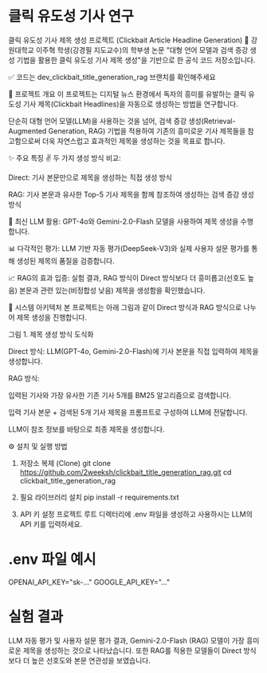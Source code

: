 # 클릭 유도성 기사 연구

클릭 유도성 기사 제목 생성 프로젝트 (Clickbait Article Headline Generation)
📖 강원대학교 이주혁 학생(강경필 지도교수)의 학부생 논문 "대형 언어 모델과 검색 증강 생성 기법을 활용한 클릭 유도성 기사 제목 생성"을 기반으로 한 공식 코드 저장소입니다.

✅ 코드는 dev_clickbait_title_generation_rag 브랜치를 확인해주세요

📝 프로젝트 개요
이 프로젝트는 디지털 뉴스 환경에서 독자의 흥미를 유발하는 클릭 유도성 기사 제목(Clickbait Headlines)을 자동으로 생성하는 방법을 연구합니다.

단순히 대형 언어 모델(LLM)을 사용하는 것을 넘어, 검색 증강 생성(Retrieval-Augmented Generation, RAG) 기법을 적용하여 기존의 흥미로운 기사 제목들을 참고함으로써 더욱 자연스럽고 효과적인 제목을 생성하는 것을 목표로 합니다.

✨ 주요 특징
✌️ 두 가지 생성 방식 비교:

Direct: 기사 본문만으로 제목을 생성하는 직접 생성 방식

RAG: 기사 본문과 유사한 Top-5 기사 제목을 함께 참조하여 생성하는 검색 증강 생성 방식

🤖 최신 LLM 활용: GPT-4o와 Gemini-2.0-Flash 모델을 사용하여 제목 생성을 수행합니다.

📊 다각적인 평가: LLM 기반 자동 평가(DeepSeek-V3)와 실제 사용자 설문 평가를 통해 생성된 제목의 품질을 검증합니다.

📈 RAG의 효과 입증: 실험 결과, RAG 방식이 Direct 방식보다 더 흥미롭고(선호도 높음) 본문과 관련 있는(비정합성 낮음) 제목을 생성함을 확인했습니다.

🔧 시스템 아키텍처
본 프로젝트는 아래 그림과 같이 Direct 방식과 RAG 방식으로 나누어 제목 생성을 진행합니다.

그림 1. 제목 생성 방식 도식화

Direct 방식: LLM(GPT-4o, Gemini-2.0-Flash)에 기사 본문을 직접 입력하여 제목을 생성합니다.

RAG 방식:

입력된 기사와 가장 유사한 기존 기사 5개를 BM25 알고리즘으로 검색합니다.

입력 기사 본문 + 검색된 5개 기사 제목을 프롬프트로 구성하여 LLM에 전달합니다.

LLM이 참조 정보를 바탕으로 최종 제목을 생성합니다.

⚙️ 설치 및 실행 방법
1. 저장소 복제 (Clone)
git clone https://github.com/2weeksh/clickbait_title_generation_rag.git
cd clickbait_title_generation_rag

2. 필요 라이브러리 설치
pip install -r requirements.txt

3. API 키 설정
프로젝트 루트 디렉터리에 .env 파일을 생성하고 사용하시는 LLM의 API 키를 입력하세요.

# .env 파일 예시
OPENAI_API_KEY="sk-..."
GOOGLE_API_KEY="..."

# 실험 결과
LLM 자동 평가 및 사용자 설문 평가 결과, Gemini-2.0-Flash (RAG) 모델이 가장 흥미로운 제목을 생성하는 것으로 나타났습니다. 또한 RAG를 적용한 모델들이 Direct 방식보다 더 높은 선호도와 본문 연관성을 보였습니다.
